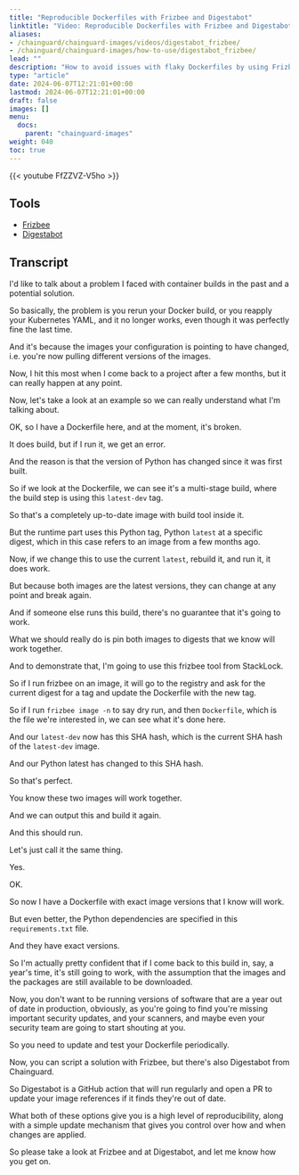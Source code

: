 ```yaml
---
title: "Reproducible Dockerfiles with Frizbee and Digestabot"
linktitle: "Video: Reproducible Dockerfiles with Frizbee and Digestabot"
aliases:
- /chainguard/chainguard-images/videos/digestabot_frizbee/
- /chainguard/chainguard-images/how-to-use/digestabot_frizbee/
lead: ""
description: "How to avoid issues with flaky Dockerfiles by using Frizbee and Digestabot to pin images to digests."
type: "article"
date: 2024-06-07T12:21:01+00:00
lastmod: 2024-06-07T12:21:01+00:00
draft: false
images: []
menu:
  docs:
    parent: "chainguard-images"
weight: 040
toc: true
---
```


{{< youtube FfZZVZ-V5ho >}}

## Tools

* [Frizbee](https://github.com/stacklok/frizbee)
* [Digestabot](https://github.com/chainguard-dev/digestabot)

## Transcript

I'd like to talk about a problem I faced with container builds in the past and a potential solution.

So basically, the problem is you rerun your Docker build, or you reapply your Kubernetes YAML, and it no longer works, even though it was perfectly fine the last time.

And it's because the images your configuration is pointing to have changed, i.e. you're now pulling different versions of the images.

Now, I hit this most when I come back to a project after a few months, but it can really happen at any point.

Now, let's take a look at an example so we can really understand what I'm talking about.

OK, so I have a Dockerfile here, and at the moment, it's broken.

It does build, but if I run it, we get an error.

And the reason is that the version of Python has changed since it was first built.

So if we look at the Dockerfile, we can see it's a multi-stage build, where the build step is using this `latest-dev` tag.

So that's a completely up-to-date image with build tool inside it.

But the runtime part uses this Python tag, Python `latest` at a specific digest, which in this case refers to an image from a few months ago.

Now, if we change this to use the current `latest`, rebuild it, and run it, it does work.

But because both images are the latest versions, they can change at any point and break again.

And if someone else runs this build, there's no guarantee that it's going to work.

What we should really do is pin both images to digests that we know will work together.

And to demonstrate that, I'm going to use this frizbee tool from StackLock.

So if I run frizbee on an image, it will go to the registry and ask for the current digest for a tag and update the Dockerfile with the new tag.

So if I run `frizbee image -n` to say dry run, and then `Dockerfile`, which is the file we're interested in, we can see what it's done here.

And our `latest-dev` now has this SHA hash, which is the current SHA hash of the `latest-dev` image.

And our Python latest has changed to this SHA hash.

So that's perfect.

You know these two images will work together.

And we can output this and build it again.

And this should run.

Let's just call it the same thing.

Yes.

OK.

So now I have a Dockerfile with exact image versions that I know will work.

But even better, the Python dependencies are specified in this `requirements.txt` file.

And they have exact versions.

So I'm actually pretty confident that if I come back to this build in, say, a year's time, it's still going to work, with the assumption that the images and the packages are still available to be downloaded.

Now, you don't want to be running versions of software that are a year out of date in production, obviously, as you're going to find you're missing important security updates, and your scanners, and maybe even your security team are going to start shouting at you.

So you need to update and test your Dockerfile periodically.

Now, you can script a solution with Frizbee, but there's also Digestabot from Chainguard.

So Digestabot is a GitHub action that will run regularly and open a PR to update your image references if it finds they're out of date.

What both of these options give you is a high level of reproducibility, along with a simple update mechanism that gives you control over how and when changes are applied.

So please take a look at Frizbee and at Digestabot, and let me know how you get on.
